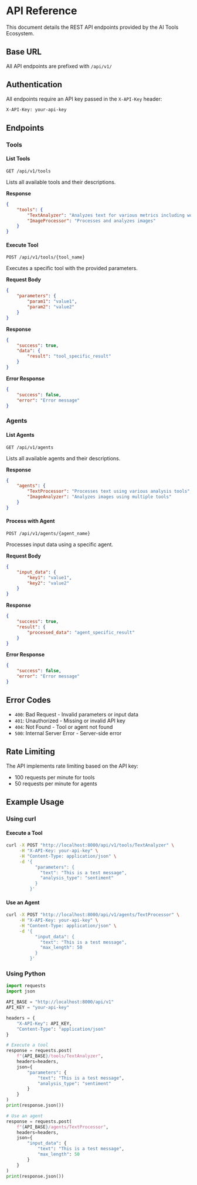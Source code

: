 # API Reference

This document details the REST API endpoints provided by the AI Tools Ecosystem.

## Base URL

All API endpoints are prefixed with `/api/v1/`

## Authentication

All endpoints require an API key passed in the `X-API-Key` header:

```bash
X-API-Key: your-api-key
```

## Endpoints

### Tools

#### List Tools

```
GET /api/v1/tools
```

Lists all available tools and their descriptions.

**Response**
```json
{
    "tools": {
        "TextAnalyzer": "Analyzes text for various metrics including word count and sentiment",
        "ImageProcessor": "Processes and analyzes images"
    }
}
```

#### Execute Tool

```
POST /api/v1/tools/{tool_name}
```

Executes a specific tool with the provided parameters.

**Request Body**
```json
{
    "parameters": {
        "param1": "value1",
        "param2": "value2"
    }
}
```

**Response**
```json
{
    "success": true,
    "data": {
        "result": "tool_specific_result"
    }
}
```

**Error Response**
```json
{
    "success": false,
    "error": "Error message"
}
```

### Agents

#### List Agents

```
GET /api/v1/agents
```

Lists all available agents and their descriptions.

**Response**
```json
{
    "agents": {
        "TextProcessor": "Processes text using various analysis tools",
        "ImageAnalyzer": "Analyzes images using multiple tools"
    }
}
```

#### Process with Agent

```
POST /api/v1/agents/{agent_name}
```

Processes input data using a specific agent.

**Request Body**
```json
{
    "input_data": {
        "key1": "value1",
        "key2": "value2"
    }
}
```

**Response**
```json
{
    "success": true,
    "result": {
        "processed_data": "agent_specific_result"
    }
}
```

**Error Response**
```json
{
    "success": false,
    "error": "Error message"
}
```

## Error Codes

- `400`: Bad Request - Invalid parameters or input data
- `401`: Unauthorized - Missing or invalid API key
- `404`: Not Found - Tool or agent not found
- `500`: Internal Server Error - Server-side error

## Rate Limiting

The API implements rate limiting based on the API key:
- 100 requests per minute for tools
- 50 requests per minute for agents

## Example Usage

### Using curl

#### Execute a Tool
```bash
curl -X POST "http://localhost:8000/api/v1/tools/TextAnalyzer" \
     -H "X-API-Key: your-api-key" \
     -H "Content-Type: application/json" \
     -d '{
           "parameters": {
             "text": "This is a test message",
             "analysis_type": "sentiment"
           }
         }'
```

#### Use an Agent
```bash
curl -X POST "http://localhost:8000/api/v1/agents/TextProcessor" \
     -H "X-API-Key: your-api-key" \
     -H "Content-Type: application/json" \
     -d '{
           "input_data": {
             "text": "This is a test message",
             "max_length": 50
           }
         }'
```

### Using Python

```python
import requests
import json

API_BASE = "http://localhost:8000/api/v1"
API_KEY = "your-api-key"

headers = {
    "X-API-Key": API_KEY,
    "Content-Type": "application/json"
}

# Execute a tool
response = requests.post(
    f"{API_BASE}/tools/TextAnalyzer",
    headers=headers,
    json={
        "parameters": {
            "text": "This is a test message",
            "analysis_type": "sentiment"
        }
    }
)
print(response.json())

# Use an agent
response = requests.post(
    f"{API_BASE}/agents/TextProcessor",
    headers=headers,
    json={
        "input_data": {
            "text": "This is a test message",
            "max_length": 50
        }
    }
)
print(response.json())
```
